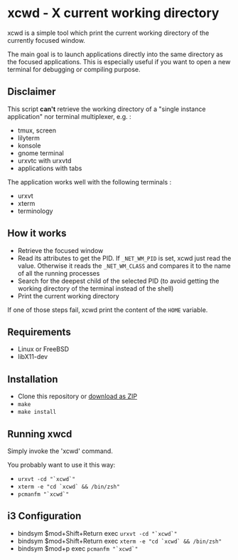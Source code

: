 xcwd - X current working directory
==================================
xcwd is a simple tool which print the current working directory of the
currently focused window.

The main goal is to launch applications directly into the same directory
as the focused applications. This is especially useful if you want to open
a new terminal for debugging or compiling purpose.

Disclaimer
----------
This script **can't** retrieve the working directory of a "single instance
application" nor terminal multiplexer, e.g. :
  - tmux, screen
  - lilyterm
  - konsole
  - gnome terminal
  - urxvtc with urxvtd
  - applications with tabs

The application works well with the following terminals :
  - urxvt
  - xterm
  - terminology

How it works
------------
  - Retrieve the focused window
  - Read its attributes to get the PID. If `_NET_WM_PID` is set, xcwd just
    read the value. Otherwise it reads the `_NET_WM_CLASS` and compares it to
    the name of all the running processes
  - Search for the deepest child of the selected PID (to avoid getting the
    working directory of the terminal instead of the shell)
  - Print the current working directory

If one of those steps fail, xcwd print the content of the `HOME` variable.

Requirements
------------
  - Linux or FreeBSD
  - libX11-dev

Installation
------------
* Clone this repository or [download as ZIP](https://github.com/schischi/xcwd/archive/master.zip)
* `make`
* `make install`

Running xwcd
------------
Simply invoke the 'xcwd' command.

You probably want to use it this way:
* ``urxvt -cd "`xcwd`" ``
* ``xterm -e "cd `xcwd` && /bin/zsh"``
* ``pcmanfm "`xcwd`" ``

i3 Configuration
----------------
* bindsym $mod+Shift+Return exec ``urxvt -cd "`xcwd`" ``
* bindsym $mod+Shift+Return exec ``xterm -e "cd `xcwd` && /bin/zsh"``
* bindsym $mod+p            exec ``pcmanfm "`xcwd`"``
